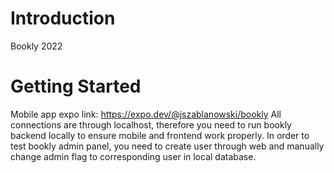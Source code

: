 # Introduction 
Bookly 2022

# Getting Started
Mobile app expo link: https://expo.dev/@jszablanowski/bookly
All connections are through localhost, therefore you need to run bookly backend locally to ensure mobile and frontend work properly.
In order to test bookly admin panel, you need to create user through web and manually change admin flag to corresponding user in local database.